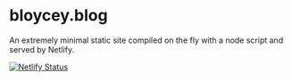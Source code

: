 # bloycey.blog

An extremely minimal static site compiled on the fly with a node script and served by Netlify.

[![Netlify Status](https://api.netlify.com/api/v1/badges/6f872f3f-88bc-43ed-ba9a-dc803c475166/deploy-status)](https://app.netlify.com/sites/bloyceyblog/deploys)
